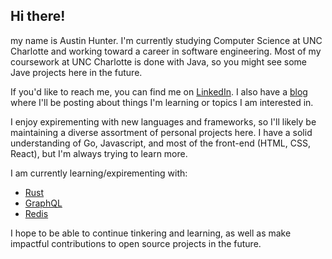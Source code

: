 ## Hi there!

my name is Austin Hunter. I'm currently studying Computer Science at UNC Charlotte and working toward a career in software engineering. Most of my coursework at UNC Charlotte is done with Java, so you might see some Jave projects here in the future.

If you'd like to reach me, you can find me on [LinkedIn](https://www.linkedin.com/in/austinfhunter/). I also have a [blog](https://www.austinhunter.dev/) where I'll be posting about things I'm learning or topics I am interested in.

I enjoy expirementing with new languages and frameworks, so I'll likely be maintaining a diverse assortment of personal projects here. I have a solid understanding of Go, Javascript, and most of the front-end (HTML, CSS, React), but I'm always trying to learn more.

I am currently learning/expirementing with:
* [Rust](https://www.rust-lang.org/)
* [GraphQL](https://graphql.org/)
* [Redis](https://redis.com/)

I hope to be able to continue tinkering and learning, as well as make impactful contributions to open source projects in the future.
